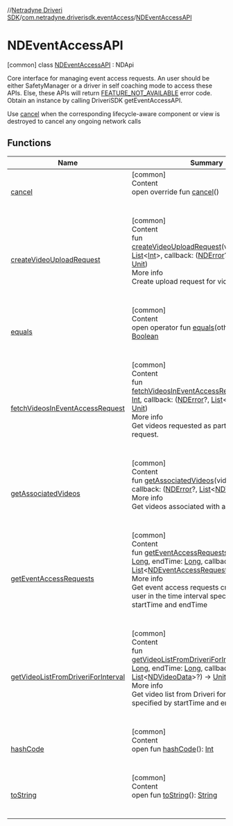 //[Netradyne Driveri SDK](../../index.md)/[com.netradyne.driverisdk.eventAccess](../index.md)/[NDEventAccessAPI](index.md)



# NDEventAccessAPI  
 [common] class [NDEventAccessAPI](index.md) : NDApi

Core interface for managing event access requests. An user should be either SafetyManager or a driver in self coaching mode to access these APIs. Else, these APIs will return [FEATURE_NOT_AVAILABLE](../../com.netradyne.driverisdk/-f-e-a-t-u-r-e_-n-o-t_-a-v-a-i-l-a-b-l-e.md) error code. Obtain an instance by calling DriveriSDK getEventAccessAPI.



Use [cancel](cancel.md) when the corresponding lifecycle-aware component or view is destroyed to cancel any ongoing network calls

   


## Functions  
  
|  Name|  Summary| 
|---|---|
| <a name="com.netradyne.driverisdk.eventAccess/NDEventAccessAPI/cancel/#/PointingToDeclaration/"></a>[cancel](cancel.md)| <a name="com.netradyne.driverisdk.eventAccess/NDEventAccessAPI/cancel/#/PointingToDeclaration/"></a>[common]  <br>Content  <br>open override fun [cancel](cancel.md)()  <br><br><br>
| <a name="com.netradyne.driverisdk.eventAccess/NDEventAccessAPI/createVideoUploadRequest/#kotlin.collections.List[kotlin.Int]#kotlin.Function2[com.netradyne.driverisdk.NDError?,kotlin.Boolean,kotlin.Unit]/PointingToDeclaration/"></a>[createVideoUploadRequest](create-video-upload-request.md)| <a name="com.netradyne.driverisdk.eventAccess/NDEventAccessAPI/createVideoUploadRequest/#kotlin.collections.List[kotlin.Int]#kotlin.Function2[com.netradyne.driverisdk.NDError?,kotlin.Boolean,kotlin.Unit]/PointingToDeclaration/"></a>[common]  <br>Content  <br>fun [createVideoUploadRequest](create-video-upload-request.md)(videoCatalogIds: [List](https://kotlinlang.org/api/latest/jvm/stdlib/kotlin.collections/-list/index.html)<[Int](https://kotlinlang.org/api/latest/jvm/stdlib/kotlin/-int/index.html)>, callback: ([NDError](../../com.netradyne.driverisdk/-n-d-error/index.md)?, [Boolean](https://kotlinlang.org/api/latest/jvm/stdlib/kotlin/-boolean/index.html)) -> [Unit](https://kotlinlang.org/api/latest/jvm/stdlib/kotlin/-unit/index.html))  <br>More info  <br>Create upload request for videoCatalogIds.  <br><br><br>
| <a name="kotlin/Any/equals/#kotlin.Any?/PointingToDeclaration/"></a>[equals](../../com.netradyne.driverisdk.video/-n-d-video-a-p-i/index.md#%5Bkotlin%2FAny%2Fequals%2F%23kotlin.Any%3F%2FPointingToDeclaration%2F%5D%2FFunctions%2F106651406)| <a name="kotlin/Any/equals/#kotlin.Any?/PointingToDeclaration/"></a>[common]  <br>Content  <br>open operator fun [equals](../../com.netradyne.driverisdk.video/-n-d-video-a-p-i/index.md#%5Bkotlin%2FAny%2Fequals%2F%23kotlin.Any%3F%2FPointingToDeclaration%2F%5D%2FFunctions%2F106651406)(other: [Any](https://kotlinlang.org/api/latest/jvm/stdlib/kotlin/-any/index.html)?): [Boolean](https://kotlinlang.org/api/latest/jvm/stdlib/kotlin/-boolean/index.html)  <br><br><br>
| <a name="com.netradyne.driverisdk.eventAccess/NDEventAccessAPI/fetchVideosInEventAccessRequest/#kotlin.Int#kotlin.Function2[com.netradyne.driverisdk.NDError?,kotlin.collections.List[com.netradyne.driverisdk.video.NDVideo]?,kotlin.Unit]/PointingToDeclaration/"></a>[fetchVideosInEventAccessRequest](fetch-videos-in-event-access-request.md)| <a name="com.netradyne.driverisdk.eventAccess/NDEventAccessAPI/fetchVideosInEventAccessRequest/#kotlin.Int#kotlin.Function2[com.netradyne.driverisdk.NDError?,kotlin.collections.List[com.netradyne.driverisdk.video.NDVideo]?,kotlin.Unit]/PointingToDeclaration/"></a>[common]  <br>Content  <br>fun [fetchVideosInEventAccessRequest](fetch-videos-in-event-access-request.md)(requestId: [Int](https://kotlinlang.org/api/latest/jvm/stdlib/kotlin/-int/index.html), callback: ([NDError](../../com.netradyne.driverisdk/-n-d-error/index.md)?, [List](https://kotlinlang.org/api/latest/jvm/stdlib/kotlin.collections/-list/index.html)<[NDVideo](../../com.netradyne.driverisdk.video/-n-d-video/index.md)>?) -> [Unit](https://kotlinlang.org/api/latest/jvm/stdlib/kotlin/-unit/index.html))  <br>More info  <br>Get videos requested as part of event access request.  <br><br><br>
| <a name="com.netradyne.driverisdk.eventAccess/NDEventAccessAPI/getAssociatedVideos/#kotlin.Int#kotlin.Function2[com.netradyne.driverisdk.NDError?,kotlin.collections.List[com.netradyne.driverisdk.video.NDVideo]?,kotlin.Unit]/PointingToDeclaration/"></a>[getAssociatedVideos](get-associated-videos.md)| <a name="com.netradyne.driverisdk.eventAccess/NDEventAccessAPI/getAssociatedVideos/#kotlin.Int#kotlin.Function2[com.netradyne.driverisdk.NDError?,kotlin.collections.List[com.netradyne.driverisdk.video.NDVideo]?,kotlin.Unit]/PointingToDeclaration/"></a>[common]  <br>Content  <br>fun [getAssociatedVideos](get-associated-videos.md)(videoCatalogId: [Int](https://kotlinlang.org/api/latest/jvm/stdlib/kotlin/-int/index.html), callback: ([NDError](../../com.netradyne.driverisdk/-n-d-error/index.md)?, [List](https://kotlinlang.org/api/latest/jvm/stdlib/kotlin.collections/-list/index.html)<[NDVideo](../../com.netradyne.driverisdk.video/-n-d-video/index.md)>?) -> [Unit](https://kotlinlang.org/api/latest/jvm/stdlib/kotlin/-unit/index.html))  <br>More info  <br>Get videos associated with an outward video.  <br><br><br>
| <a name="com.netradyne.driverisdk.eventAccess/NDEventAccessAPI/getEventAccessRequests/#kotlin.Long#kotlin.Long#kotlin.Function2[com.netradyne.driverisdk.NDError?,kotlin.collections.List[com.netradyne.driverisdk.eventAccess.NDEventAccessRequest]?,kotlin.Unit]/PointingToDeclaration/"></a>[getEventAccessRequests](get-event-access-requests.md)| <a name="com.netradyne.driverisdk.eventAccess/NDEventAccessAPI/getEventAccessRequests/#kotlin.Long#kotlin.Long#kotlin.Function2[com.netradyne.driverisdk.NDError?,kotlin.collections.List[com.netradyne.driverisdk.eventAccess.NDEventAccessRequest]?,kotlin.Unit]/PointingToDeclaration/"></a>[common]  <br>Content  <br>fun [getEventAccessRequests](get-event-access-requests.md)(startTime: [Long](https://kotlinlang.org/api/latest/jvm/stdlib/kotlin/-long/index.html), endTime: [Long](https://kotlinlang.org/api/latest/jvm/stdlib/kotlin/-long/index.html), callback: ([NDError](../../com.netradyne.driverisdk/-n-d-error/index.md)?, [List](https://kotlinlang.org/api/latest/jvm/stdlib/kotlin.collections/-list/index.html)<[NDEventAccessRequest](../-n-d-event-access-request/index.md)>?) -> [Unit](https://kotlinlang.org/api/latest/jvm/stdlib/kotlin/-unit/index.html))  <br>More info  <br>Get event access requests created by the user in the time interval specified by startTime and endTime  <br><br><br>
| <a name="com.netradyne.driverisdk.eventAccess/NDEventAccessAPI/getVideoListFromDriveriForInterval/#kotlin.Long#kotlin.Long#kotlin.Function2[com.netradyne.driverisdk.NDError?,kotlin.collections.List[com.netradyne.driverisdk.eventAccess.NDVideoData]?,kotlin.Unit]/PointingToDeclaration/"></a>[getVideoListFromDriveriForInterval](get-video-list-from-driveri-for-interval.md)| <a name="com.netradyne.driverisdk.eventAccess/NDEventAccessAPI/getVideoListFromDriveriForInterval/#kotlin.Long#kotlin.Long#kotlin.Function2[com.netradyne.driverisdk.NDError?,kotlin.collections.List[com.netradyne.driverisdk.eventAccess.NDVideoData]?,kotlin.Unit]/PointingToDeclaration/"></a>[common]  <br>Content  <br>fun [getVideoListFromDriveriForInterval](get-video-list-from-driveri-for-interval.md)(startTime: [Long](https://kotlinlang.org/api/latest/jvm/stdlib/kotlin/-long/index.html), endTime: [Long](https://kotlinlang.org/api/latest/jvm/stdlib/kotlin/-long/index.html), callback: ([NDError](../../com.netradyne.driverisdk/-n-d-error/index.md)?, [List](https://kotlinlang.org/api/latest/jvm/stdlib/kotlin.collections/-list/index.html)<[NDVideoData](../-n-d-video-data/index.md)>?) -> [Unit](https://kotlinlang.org/api/latest/jvm/stdlib/kotlin/-unit/index.html))  <br>More info  <br>Get video list from Driveri for interval specified by startTime and endTime  <br><br><br>
| <a name="kotlin/Any/hashCode/#/PointingToDeclaration/"></a>[hashCode](../../com.netradyne.driverisdk.video/-n-d-video-a-p-i/index.md#%5Bkotlin%2FAny%2FhashCode%2F%23%2FPointingToDeclaration%2F%5D%2FFunctions%2F106651406)| <a name="kotlin/Any/hashCode/#/PointingToDeclaration/"></a>[common]  <br>Content  <br>open fun [hashCode](../../com.netradyne.driverisdk.video/-n-d-video-a-p-i/index.md#%5Bkotlin%2FAny%2FhashCode%2F%23%2FPointingToDeclaration%2F%5D%2FFunctions%2F106651406)(): [Int](https://kotlinlang.org/api/latest/jvm/stdlib/kotlin/-int/index.html)  <br><br><br>
| <a name="kotlin/Any/toString/#/PointingToDeclaration/"></a>[toString](../../com.netradyne.driverisdk.video/-n-d-video-a-p-i/index.md#%5Bkotlin%2FAny%2FtoString%2F%23%2FPointingToDeclaration%2F%5D%2FFunctions%2F106651406)| <a name="kotlin/Any/toString/#/PointingToDeclaration/"></a>[common]  <br>Content  <br>open fun [toString](../../com.netradyne.driverisdk.video/-n-d-video-a-p-i/index.md#%5Bkotlin%2FAny%2FtoString%2F%23%2FPointingToDeclaration%2F%5D%2FFunctions%2F106651406)(): [String](https://kotlinlang.org/api/latest/jvm/stdlib/kotlin/-string/index.html)  <br><br><br>

